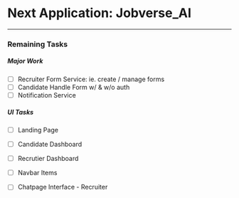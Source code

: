 
# Next Application: Jobverse_AI
---

### Remaining Tasks

##### Major Work
- [ ] Recruiter Form Service: ie. create / manage forms
- [ ] Candidate Handle Form w/ & w/o auth
- [ ] Notification Service

##### UI Tasks
- [ ] Landing Page
- [ ] Candidate Dashboard
- [ ] Recrutier Dashboard
- [ ] Navbar Items
- [ ] Chatpage Interface - Recruiter




